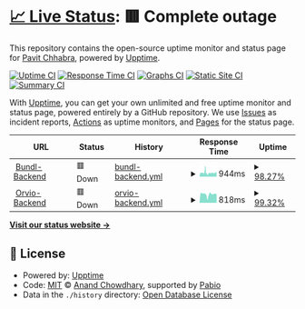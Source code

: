 # [📈 Live Status](https://theSoberSobber.github.io/bundl-healthcheck): <!--live status--> **🟥 Complete outage**

This repository contains the open-source uptime monitor and status page for [Pavit Chhabra](theSoberSobber.github.io/theSoberSobber), powered by [Upptime](https://github.com/upptime/upptime).

[![Uptime CI](https://github.com/theSoberSobber/bundl-healthcheck/workflows/Uptime%20CI/badge.svg)](https://github.com/theSoberSobber/bundl-healthcheck/actions?query=workflow%3A%22Uptime+CI%22)
[![Response Time CI](https://github.com/theSoberSobber/bundl-healthcheck/workflows/Response%20Time%20CI/badge.svg)](https://github.com/theSoberSobber/bundl-healthcheck/actions?query=workflow%3A%22Response+Time+CI%22)
[![Graphs CI](https://github.com/theSoberSobber/bundl-healthcheck/workflows/Graphs%20CI/badge.svg)](https://github.com/theSoberSobber/bundl-healthcheck/actions?query=workflow%3A%22Graphs+CI%22)
[![Static Site CI](https://github.com/theSoberSobber/bundl-healthcheck/workflows/Static%20Site%20CI/badge.svg)](https://github.com/theSoberSobber/bundl-healthcheck/actions?query=workflow%3A%22Static+Site+CI%22)
[![Summary CI](https://github.com/theSoberSobber/bundl-healthcheck/workflows/Summary%20CI/badge.svg)](https://github.com/theSoberSobber/bundl-healthcheck/actions?query=workflow%3A%22Summary+CI%22)

With [Upptime](https://upptime.js.org), you can get your own unlimited and free uptime monitor and status page, powered entirely by a GitHub repository. We use [Issues](https://github.com/theSoberSobber/bundl-healthcheck/issues) as incident reports, [Actions](https://github.com/theSoberSobber/bundl-healthcheck/actions) as uptime monitors, and [Pages](https://theSoberSobber.github.io/bundl-healthcheck) for the status page.

<!--start: status pages-->
<!-- This summary is generated by Upptime (https://github.com/upptime/upptime) -->
<!-- Do not edit this manually, your changes will be overwritten -->
<!-- prettier-ignore -->
| URL | Status | History | Response Time | Uptime |
| --- | ------ | ------- | ------------- | ------ |
| <img alt="" src="https://icons.duckduckgo.com/ip3/backend-bundl.1110777.xyz.ico" height="13"> [Bundl-Backend](https://backend-bundl.1110777.xyz/health) | 🟥 Down | [bundl-backend.yml](https://github.com/theSoberSobber/bundl-healthcheck/commits/HEAD/history/bundl-backend.yml) | <details><summary><img alt="Response time graph" src="./graphs/bundl-backend/response-time-week.png" height="20"> 944ms</summary><br><a href="https://theSoberSobber.github.io/bundl-healthcheck/history/bundl-backend"><img alt="Response time 1495" src="https://img.shields.io/endpoint?url=https%3A%2F%2Fraw.githubusercontent.com%2FtheSoberSobber%2Fbundl-healthcheck%2FHEAD%2Fapi%2Fbundl-backend%2Fresponse-time.json"></a><br><a href="https://theSoberSobber.github.io/bundl-healthcheck/history/bundl-backend"><img alt="24-hour response time 446" src="https://img.shields.io/endpoint?url=https%3A%2F%2Fraw.githubusercontent.com%2FtheSoberSobber%2Fbundl-healthcheck%2FHEAD%2Fapi%2Fbundl-backend%2Fresponse-time-day.json"></a><br><a href="https://theSoberSobber.github.io/bundl-healthcheck/history/bundl-backend"><img alt="7-day response time 944" src="https://img.shields.io/endpoint?url=https%3A%2F%2Fraw.githubusercontent.com%2FtheSoberSobber%2Fbundl-healthcheck%2FHEAD%2Fapi%2Fbundl-backend%2Fresponse-time-week.json"></a><br><a href="https://theSoberSobber.github.io/bundl-healthcheck/history/bundl-backend"><img alt="30-day response time 2590" src="https://img.shields.io/endpoint?url=https%3A%2F%2Fraw.githubusercontent.com%2FtheSoberSobber%2Fbundl-healthcheck%2FHEAD%2Fapi%2Fbundl-backend%2Fresponse-time-month.json"></a><br><a href="https://theSoberSobber.github.io/bundl-healthcheck/history/bundl-backend"><img alt="1-year response time 1495" src="https://img.shields.io/endpoint?url=https%3A%2F%2Fraw.githubusercontent.com%2FtheSoberSobber%2Fbundl-healthcheck%2FHEAD%2Fapi%2Fbundl-backend%2Fresponse-time-year.json"></a></details> | <details><summary><a href="https://theSoberSobber.github.io/bundl-healthcheck/history/bundl-backend">98.27%</a></summary><a href="https://theSoberSobber.github.io/bundl-healthcheck/history/bundl-backend"><img alt="All-time uptime 41.85%" src="https://img.shields.io/endpoint?url=https%3A%2F%2Fraw.githubusercontent.com%2FtheSoberSobber%2Fbundl-healthcheck%2FHEAD%2Fapi%2Fbundl-backend%2Fuptime.json"></a><br><a href="https://theSoberSobber.github.io/bundl-healthcheck/history/bundl-backend"><img alt="24-hour uptime 100.00%" src="https://img.shields.io/endpoint?url=https%3A%2F%2Fraw.githubusercontent.com%2FtheSoberSobber%2Fbundl-healthcheck%2FHEAD%2Fapi%2Fbundl-backend%2Fuptime-day.json"></a><br><a href="https://theSoberSobber.github.io/bundl-healthcheck/history/bundl-backend"><img alt="7-day uptime 98.27%" src="https://img.shields.io/endpoint?url=https%3A%2F%2Fraw.githubusercontent.com%2FtheSoberSobber%2Fbundl-healthcheck%2FHEAD%2Fapi%2Fbundl-backend%2Fuptime-week.json"></a><br><a href="https://theSoberSobber.github.io/bundl-healthcheck/history/bundl-backend"><img alt="30-day uptime 83.41%" src="https://img.shields.io/endpoint?url=https%3A%2F%2Fraw.githubusercontent.com%2FtheSoberSobber%2Fbundl-healthcheck%2FHEAD%2Fapi%2Fbundl-backend%2Fuptime-month.json"></a><br><a href="https://theSoberSobber.github.io/bundl-healthcheck/history/bundl-backend"><img alt="1-year uptime 41.85%" src="https://img.shields.io/endpoint?url=https%3A%2F%2Fraw.githubusercontent.com%2FtheSoberSobber%2Fbundl-healthcheck%2FHEAD%2Fapi%2Fbundl-backend%2Fuptime-year.json"></a></details>
| <img alt="" src="https://icons.duckduckgo.com/ip3/backend-orvio.1110777.xyz.ico" height="13"> [Orvio-Backend](https://backend-orvio.1110777.xyz) | 🟥 Down | [orvio-backend.yml](https://github.com/theSoberSobber/bundl-healthcheck/commits/HEAD/history/orvio-backend.yml) | <details><summary><img alt="Response time graph" src="./graphs/orvio-backend/response-time-week.png" height="20"> 818ms</summary><br><a href="https://theSoberSobber.github.io/bundl-healthcheck/history/orvio-backend"><img alt="Response time 1111" src="https://img.shields.io/endpoint?url=https%3A%2F%2Fraw.githubusercontent.com%2FtheSoberSobber%2Fbundl-healthcheck%2FHEAD%2Fapi%2Forvio-backend%2Fresponse-time.json"></a><br><a href="https://theSoberSobber.github.io/bundl-healthcheck/history/orvio-backend"><img alt="24-hour response time 447" src="https://img.shields.io/endpoint?url=https%3A%2F%2Fraw.githubusercontent.com%2FtheSoberSobber%2Fbundl-healthcheck%2FHEAD%2Fapi%2Forvio-backend%2Fresponse-time-day.json"></a><br><a href="https://theSoberSobber.github.io/bundl-healthcheck/history/orvio-backend"><img alt="7-day response time 818" src="https://img.shields.io/endpoint?url=https%3A%2F%2Fraw.githubusercontent.com%2FtheSoberSobber%2Fbundl-healthcheck%2FHEAD%2Fapi%2Forvio-backend%2Fresponse-time-week.json"></a><br><a href="https://theSoberSobber.github.io/bundl-healthcheck/history/orvio-backend"><img alt="30-day response time 2196" src="https://img.shields.io/endpoint?url=https%3A%2F%2Fraw.githubusercontent.com%2FtheSoberSobber%2Fbundl-healthcheck%2FHEAD%2Fapi%2Forvio-backend%2Fresponse-time-month.json"></a><br><a href="https://theSoberSobber.github.io/bundl-healthcheck/history/orvio-backend"><img alt="1-year response time 1111" src="https://img.shields.io/endpoint?url=https%3A%2F%2Fraw.githubusercontent.com%2FtheSoberSobber%2Fbundl-healthcheck%2FHEAD%2Fapi%2Forvio-backend%2Fresponse-time-year.json"></a></details> | <details><summary><a href="https://theSoberSobber.github.io/bundl-healthcheck/history/orvio-backend">99.32%</a></summary><a href="https://theSoberSobber.github.io/bundl-healthcheck/history/orvio-backend"><img alt="All-time uptime 42.21%" src="https://img.shields.io/endpoint?url=https%3A%2F%2Fraw.githubusercontent.com%2FtheSoberSobber%2Fbundl-healthcheck%2FHEAD%2Fapi%2Forvio-backend%2Fuptime.json"></a><br><a href="https://theSoberSobber.github.io/bundl-healthcheck/history/orvio-backend"><img alt="24-hour uptime 99.99%" src="https://img.shields.io/endpoint?url=https%3A%2F%2Fraw.githubusercontent.com%2FtheSoberSobber%2Fbundl-healthcheck%2FHEAD%2Fapi%2Forvio-backend%2Fuptime-day.json"></a><br><a href="https://theSoberSobber.github.io/bundl-healthcheck/history/orvio-backend"><img alt="7-day uptime 99.32%" src="https://img.shields.io/endpoint?url=https%3A%2F%2Fraw.githubusercontent.com%2FtheSoberSobber%2Fbundl-healthcheck%2FHEAD%2Fapi%2Forvio-backend%2Fuptime-week.json"></a><br><a href="https://theSoberSobber.github.io/bundl-healthcheck/history/orvio-backend"><img alt="30-day uptime 84.59%" src="https://img.shields.io/endpoint?url=https%3A%2F%2Fraw.githubusercontent.com%2FtheSoberSobber%2Fbundl-healthcheck%2FHEAD%2Fapi%2Forvio-backend%2Fuptime-month.json"></a><br><a href="https://theSoberSobber.github.io/bundl-healthcheck/history/orvio-backend"><img alt="1-year uptime 42.21%" src="https://img.shields.io/endpoint?url=https%3A%2F%2Fraw.githubusercontent.com%2FtheSoberSobber%2Fbundl-healthcheck%2FHEAD%2Fapi%2Forvio-backend%2Fuptime-year.json"></a></details>

<!--end: status pages-->

[**Visit our status website →**](https://theSoberSobber.github.io/bundl-healthcheck)

## 📄 License

- Powered by: [Upptime](https://github.com/upptime/upptime)
- Code: [MIT](./LICENSE) © [Anand Chowdhary](https://anandchowdhary.com), supported by [Pabio](https://pabio.com)
- Data in the `./history` directory: [Open Database License](https://opendatacommons.org/licenses/odbl/1-0/)
